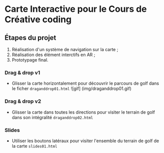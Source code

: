# Carte Interactive pour le Cours de Créative coding

## Étapes du projet
1. Réalisation d'un système de navigation sur la carte ; 
2. Réalisation des élément interctifs en AR ; 
3. Prototypage final.

### Drag & drop v1
- Glisser la carte horizontalement pour découvrir le parcours de golf dans le ficher `draganddrop01.html`
![gif] (img/draganddrop01.gif)

### Drag & drop v2
- Glisser la carte dans toutes les directions pour visiter le terrain de golf dans son intégralité `draganddrop02.html`

### Slides
- Utiliser les boutons latéraux pour visiter l'ensemble du terrain de golf de la carte `slides01.html`

